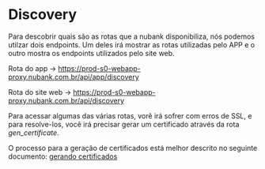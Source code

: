 # Discovery

Para descobrir quais são as rotas que a nubank disponibiliza, nós podemos utilzar dois endpoints. Um deles irá mostrar as rotas utilizadas pelo APP e o outro mostra os endpoints utilizados pelo site web.

Rota do app -> https://prod-s0-webapp-proxy.nubank.com.br/api/app/discovery

Rota do site web -> https://prod-s0-webapp-proxy.nubank.com.br/api/discovery

Para acessar algumas das várias rotas, vorê irá sofrer com erros de SSL, e para resolve-los, você irá precisar gerar um certificado através da rota *gen_certificate*. 

O processo para a geração de certificados está melhor descrito no seguinte documento: [gerando certificados](GerandoCertificado)